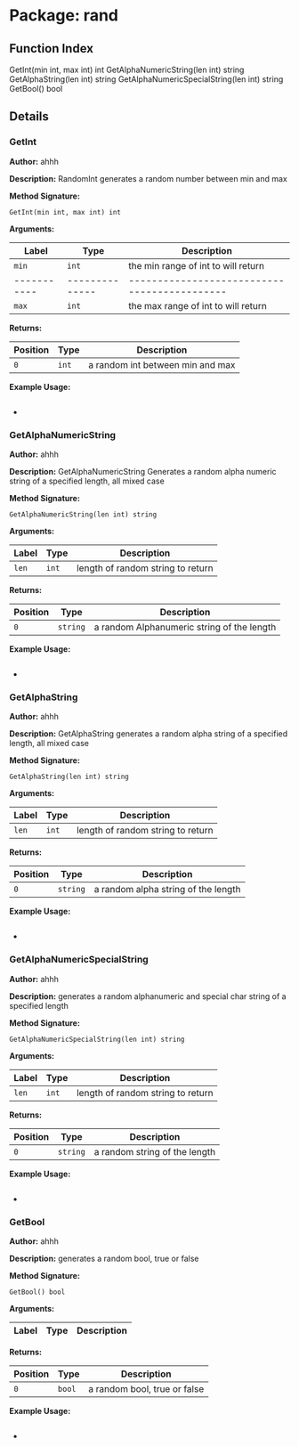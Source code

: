 # Package: rand

## Function Index

GetInt(min int, max int) int
GetAlphaNumericString(len int) string
GetAlphaString(len int) string
GetAlphaNumericSpecialString(len int) string
GetBool() bool

## Details

### GetInt

**Author:** ahhh

**Description:**  RandomInt generates a random number between min and max

**Method Signature:**

```
GetInt(min int, max int) int
```

**Arguments:**

| Label     | Type         | Description                                |
|-----------|--------------|--------------------------------------------|
| `min`     | `int`        | the min range of int to will return        |
|-----------|--------------|--------------------------------------------|
| `max`     | `int`        | the max range of int to will return        |

**Returns:**

| Position  | Type         | Description                                |
|-----------|--------------|--------------------------------------------|
| `0`       | `int`        | a random int between min and max           |

**Example Usage:**

```

```
-

### GetAlphaNumericString

**Author:** ahhh

**Description:** GetAlphaNumericString Generates a random alpha numeric string of a specified length, all mixed case

**Method Signature:**

```
GetAlphaNumericString(len int) string
```

**Arguments:**

| Label     | Type         | Description                                |
|-----------|--------------|--------------------------------------------|
| `len`     | `int`        | length of random string to return          |

**Returns:**

| Position  | Type         | Description                                |
|-----------|--------------|--------------------------------------------|
| `0`       | `string`     | a random Alphanumeric string of the length |

**Example Usage:**

```

```
-

### GetAlphaString

**Author:** ahhh

**Description:** GetAlphaString generates a random alpha string of a specified length, all mixed case

**Method Signature:**

```
GetAlphaString(len int) string
```

**Arguments:**

| Label     | Type         | Description                                |
|-----------|--------------|--------------------------------------------|
| `len`     | `int`        | length of random string to return          |

**Returns:**

| Position  | Type         | Description                                |
|-----------|--------------|--------------------------------------------|
| `0`       | `string`     | a random alpha string of the length |

**Example Usage:**

```

```
-

### GetAlphaNumericSpecialString

**Author:** ahhh

**Description:** generates a random alphanumeric and special char string of a specified length

**Method Signature:**

```
GetAlphaNumericSpecialString(len int) string
```

**Arguments:**

| Label     | Type         | Description                                |
|-----------|--------------|--------------------------------------------|
| `len`     | `int`        | length of random string to return          |

**Returns:**

| Position  | Type         | Description                                |
|-----------|--------------|--------------------------------------------|
| `0`       | `string`     | a random string of the length              |

**Example Usage:**

```

```
-

### GetBool

**Author:** ahhh

**Description:** generates a random bool, true or false

**Method Signature:**

```
GetBool() bool
```

**Arguments:**

| Label     | Type         | Description                                |
|-----------|--------------|--------------------------------------------|

**Returns:**

| Position  | Type         | Description                                |
|-----------|--------------|--------------------------------------------|
| `0`       | `bool`       | a random bool, true or false               |

**Example Usage:**

```

```
-